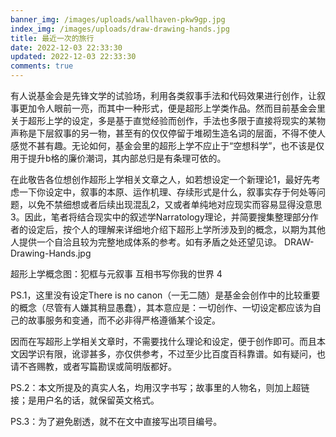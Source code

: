 ```yaml
---
banner_img: /images/uploads/wallhaven-pkw9gp.jpg
index_img: /images/uploads/draw-drawing-hands.jpg
title: 最近一次的旅行
date: 2022-12-03 22:33:30
updated: 2022-12-03 22:33:30
comments: true
---
```

有人说基金会是先锋文学的试验场，利用各类叙事手法和代码效果进行创作，让叙事更加令人眼前一亮，而其中一种形式，便是超形上学类作品。然而目前基金会里关于超形上学的设定，多是基于直觉经验而创作，手法也多限于直接将现实的某物声称是下层叙事的另一物，甚至有的仅仅停留于堆砌生造名词的层面，不得不使人感觉不甚有趣。无论如何，基金会里的超形上学不应止于“空想科学”，也不该是仅用于提升b格的廉价潮词，其内部总归是有条理可依的。

在此敬告各位想创作超形上学相关文章之人，如若想设定一个新理论1，最好先考虑一下你设定中，叙事的本原、运作机理、存续形式是什么，叙事实存于何处等问题，以免不禁细想或者后续出现混乱2，又或者单纯地对应现实而容易显得没意思3。因此，笔者将结合现实中的叙述学Narratology理论，并简要搜集整理部分作者的设定后，按个人的理解来详细地介绍下超形上学所涉及到的概念，以期为其他人提供一个自洽且较为完整地成体系的参考。如有矛盾之处还望见谅。
DRAW-Drawing-Hands.jpg

超形上学概念图：犯框与元叙事
互相书写你我的世界 4 

PS.1，这里没有设定There is no canon（一无二随）是基金会创作中的比较重要的概念（尽管有人嫌其稍显愚蠢），其本意应是：一切创作、一切设定都应该为自己的故事服务和变通，而不必非得严格遵循某个设定。

因而在写超形上学相关文章时，不需要找什么理论和设定，便于创作即可。而且本文因学识有限，讹谬甚多，亦仅供参考，不过至少比百度百科靠谱。如有疑问，也请不吝赐教，或者写篇勘误或简明版都好。

PS.2：本文所提及的真实人名，均用汉字书写；故事里的人物名，则加上超链接；是用户名的话，就保留英文格式。

PS.3：为了避免剧透，就不在文中直接写出项目编号。